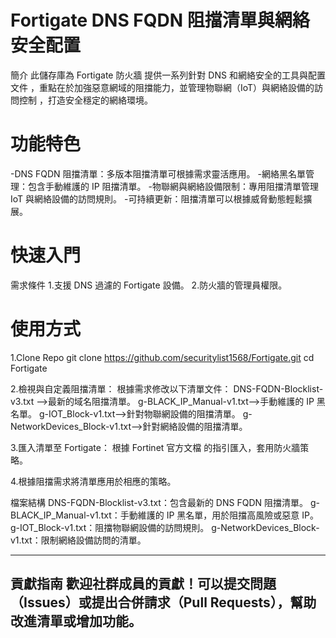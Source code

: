 Fortigate DNS FQDN 阻擋清單與網絡安全配置
==========================================
簡介
此儲存庫為 Fortigate 防火牆 提供一系列針對 DNS 和網絡安全的工具與配置文件
，重點在於加強惡意網域的阻擋能力，並管理物聯網（IoT）與網絡設備的訪問控制
，打造安全穩定的網絡環境。

功能特色
==========
-DNS FQDN 阻擋清單：多版本阻擋清單可根據需求靈活應用。
-網絡黑名單管理：包含手動維護的 IP 阻擋清單。
-物聯網與網絡設備限制：專用阻擋清單管理 IoT 與網絡設備的訪問規則。
-可持續更新：阻擋清單可以根據威脅動態輕鬆擴展。

快速入門
==========
需求條件
1.支援 DNS 過濾的 Fortigate 設備。
2.防火牆的管理員權限。

使用方式
==========
1.Clone Repo
git clone https://github.com/securitylist1568/Fortigate.git
cd Fortigate

2.檢視與自定義阻擋清單：
根據需求修改以下清單文件：
DNS-FQDN-Blocklist-v3.txt -->最新的域名阻擋清單。
g-BLACK_IP_Manual-v1.txt-->手動維護的 IP 黑名單。
g-IOT_Block-v1.txt-->針對物聯網設備的阻擋清單。
g-NetworkDevices_Block-v1.txt-->針對網絡設備的阻擋清單。

3.匯入清單至 Fortigate：
根據 Fortinet 官方文檔 的指引匯入，套用防火牆策略。

4.根據阻擋需求將清單應用於相應的策略。

檔案結構
DNS-FQDN-Blocklist-v3.txt：包含最新的 DNS FQDN 阻擋清單。
g-BLACK_IP_Manual-v1.txt：手動維護的 IP 黑名單，用於阻擋高風險或惡意 IP。
g-IOT_Block-v1.txt：阻擋物聯網設備的訪問規則。
g-NetworkDevices_Block-v1.txt：限制網絡設備訪問的清單。

-----------------------------------------------------------------------------------------------------
貢獻指南
歡迎社群成員的貢獻！可以提交問題（Issues）或提出合併請求（Pull Requests），幫助改進清單或增加功能。
-----------------------------------------------------------------------------------------------------
